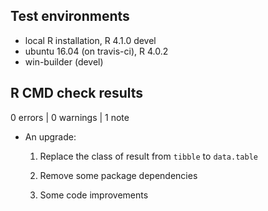 ## Test environments
* local R installation, R 4.1.0 devel
* ubuntu 16.04 (on travis-ci), R 4.0.2
* win-builder (devel)

## R CMD check results

0 errors | 0 warnings | 1 note

* An upgrade:

  1. Replace the class of result from `tibble` to `data.table`
  
  2. Remove some package dependencies
  
  3. Some code improvements
